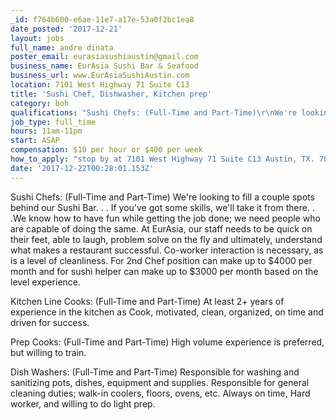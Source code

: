```yaml
---
_id: f764b600-e6ae-11e7-a17e-53a0f2bc1ea8
date_posted: '2017-12-21'
layout: jobs
full_name: andre dinata
poster_email: eurasiasushiaustin@gmail.com
business_name: EurAsia Sushi Bar & Seafood
business_url: www.EurAsiaSushiAustin.com
location: 7101 West Highway 71 Suite C13
title: 'Sushi Chef, Dishwasher, Kitchen prep'
category: boh
qualifications: "Sushi Chefs: (Full-Time and Part-Time)\r\nWe're looking to fill a couple spots behind our Sushi Bar. . . If you've got some skills, we'll take it from there. . .We know how to have fun while getting the job done; we need people who are capable of doing the same. At EurAsia, our staff needs to be quick on their feet, able to laugh, problem solve on the fly and ultimately, understand what makes a restaurant successful. Co-worker interaction is necessary, as is a level of cleanliness. For 2nd Chef position can make up to $4000 per month and for sushi helper can make up to $3000 per month based on the level experience.\r\n\r\nKitchen Line Cooks: (Full-Time and Part-Time)\r\nAt least 2+ years of experience in the kitchen as Cook, motivated, clean, organized, on time and driven for success.\r\n\r\nPrep Cooks: (Full-Time and Part-Time)\r\nHigh volume experience is preferred, but willing to train. \r\n\r\nDish Washers: (Full-Time and Part-Time)\r\nResponsible for washing and sanitizing pots, dishes, equipment and supplies. Responsible for general cleaning duties; walk-in coolers, floors, ovens, etc. Always on time, Hard worker, and willing to do light prep."
job_type: full_time
hours: 11am-11pm
start: ASAP
compensation: $10 per hour or $400 per week
how_to_apply: "stop by at 7101 West Highway 71 Suite C13 Austin, TX. 78735\r\n\r\nor\r\n\r\nsend resume to eurasiasushiaustin@gmail.com\r\n\r\nor\r\n\r\nCall Andre (512)203-2606"
date: '2017-12-22T00:28:01.153Z'
---
```

Sushi Chefs: (Full-Time and Part-Time)
We're looking to fill a couple spots behind our Sushi Bar. . . If you've got some skills, we'll take it from there. . .We know how to have fun while getting the job done; we need people who are capable of doing the same. At EurAsia, our staff needs to be quick on their feet, able to laugh, problem solve on the fly and ultimately, understand what makes a restaurant successful. Co-worker interaction is necessary, as is a level of cleanliness. For 2nd Chef position can make up to $4000 per month and for sushi helper can make up to $3000 per month based on the level experience.

Kitchen Line Cooks: (Full-Time and Part-Time)
At least 2+ years of experience in the kitchen as Cook, motivated, clean, organized, on time and driven for success.

Prep Cooks: (Full-Time and Part-Time)
High volume experience is preferred, but willing to train. 

Dish Washers: (Full-Time and Part-Time)
Responsible for washing and sanitizing pots, dishes, equipment and supplies. Responsible for general cleaning duties; walk-in coolers, floors, ovens, etc. Always on time, Hard worker, and willing to do light prep.

